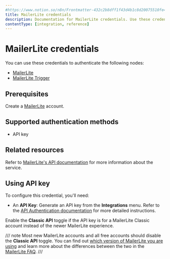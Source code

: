 ```yaml
---
#https://www.notion.so/n8n/Frontmatter-432c2b8dff1f43d4b1c8d20075510fe4
title: MailerLite credentials
description: Documentation for MailerLite credentials. Use these credentials to authenticate MailerLite in n8n, a workflow automation platform.
contentType: [integration, reference]
---
```


# MailerLite credentials

You can use these credentials to authenticate the following nodes:

- [MailerLite](/integrations/builtin/app-nodes/n8n-nodes-base.mailerlite.md)
- [MailerLite Trigger](/integrations/builtin/trigger-nodes/n8n-nodes-base.mailerlitetrigger.md)

## Prerequisites

Create a [MailerLite](https://www.mailerlite.com/) account.

## Supported authentication methods

- API key

## Related resources

Refer to [MailerLite's API documentation](https://developers.mailerlite.com/docs/) for more information about the service.

## Using API key

To configure this credential, you'll need:

- An **API Key**: Generate an API key from the **Integrations** menu. Refer to the [API Authentication documentation](https://developers.mailerlite.com/docs/#authentication) for more detailed instructions.

Enable the **Classic API** toggle if the API key is for a MailerLite Classic account instead of the newer MailerLite experience.

/// note
Most new MailerLite accounts and all free accounts should disable the **Classic API** toggle. You can find out [which version of MailerLite you are using](https://www.mailerlite.com/help/which-version-of-mailerlite-am-i-using) and learn more about the differences between the two in the [MailerLite FAQ](https://www.mailerlite.com/help/new-mailerlite-faq).
///
